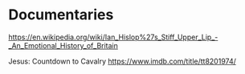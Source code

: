 
# Documentaries

https://en.wikipedia.org/wiki/Ian_Hislop%27s_Stiff_Upper_Lip_-_An_Emotional_History_of_Britain

Jesus: Countdown to Cavalry
https://www.imdb.com/title/tt8201974/